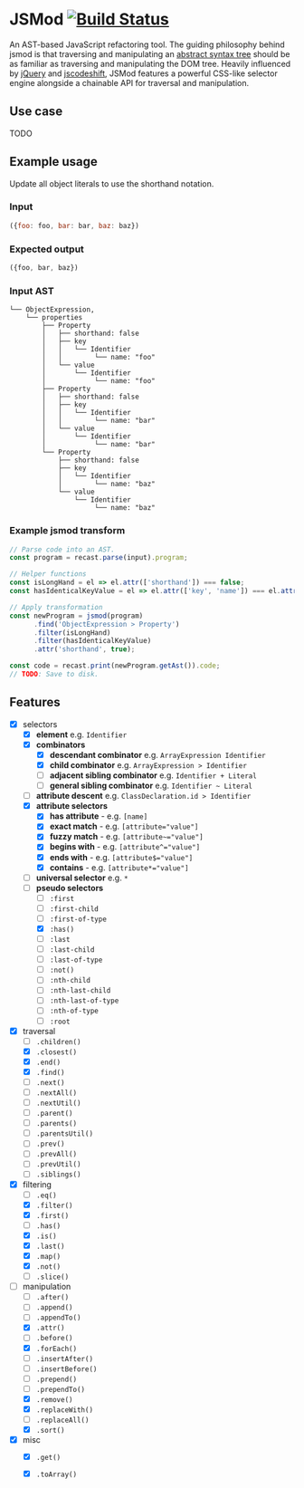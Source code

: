 # JSMod [![Build Status](https://travis-ci.org/BrendanAnnable/jsmod.svg?branch=master)](https://travis-ci.org/BrendanAnnable/jsmod)
An AST-based JavaScript refactoring tool. The guiding philosophy behind jsmod is that traversing and manipulating an [abstract syntax tree](https://en.wikipedia.org/wiki/Abstract_syntax_tree) should be as familiar as traversing and manipulating the DOM tree. Heavily influenced by [jQuery](http://api.jquery.com/) and [jscodeshift](https://github.com/facebook/jscodeshift), JSMod features a powerful CSS-like selector engine alongside a chainable API for traversal and manipulation.

## Use case
TODO

## Example usage

Update all object literals to use the shorthand notation.

### Input
```js
({foo: foo, bar: bar, baz: baz})
```

### Expected output

```js
({foo, bar, baz})
```

### Input AST
```
└── ObjectExpression,
    └── properties
        ├── Property
        │   ├── shorthand: false
        │   ├── key
        │   │   └── Identifier
        │   │        └── name: "foo"
        │   └── value
        │       └── Identifier
        │            └── name: "foo"
        ├── Property
        │   ├── shorthand: false
        │   ├── key
        │   │   └── Identifier
        │   │        └── name: "bar"
        │   └── value
        │       └── Identifier
        │            └── name: "bar"
        └── Property
            ├── shorthand: false
            ├── key
            │   └── Identifier
            │        └── name: "baz"
            └── value
                └── Identifier
                     └── name: "baz"
```


### Example jsmod transform

```js
// Parse code into an AST.
const program = recast.parse(input).program;

// Helper functions
const isLongHand = el => el.attr(['shorthand']) === false;
const hasIdenticalKeyValue = el => el.attr(['key', 'name']) === el.attr(['value', 'name']);

// Apply transformation
const newProgram = jsmod(program)
	  .find('ObjectExpression > Property')
	  .filter(isLongHand)
	  .filter(hasIdenticalKeyValue)
	  .attr('shorthand', true);

const code = recast.print(newProgram.getAst()).code;
// TODO: Save to disk.
```

## Features
- [x] selectors
  - [x] **element** e.g. `Identifier`
  - [x] **combinators**
    - [x] **descendant combinator** e.g. `ArrayExpression Identifier`
    - [x] **child combinator** e.g. `ArrayExpression > Identifier`
    - [ ] **adjacent sibling combinator** e.g. `Identifier + Literal`
    - [ ] **general sibling combinator** e.g. `Identifier ~ Literal`
  - [ ] **attribute descent** e.g. `ClassDeclaration.id > Identifier`
  - [x] **attribute selectors**
    - [x] **has attribute** - e.g. `[name]`
    - [x] **exact match** - e.g. `[attribute="value"]`
    - [x] **fuzzy match** - e.g. `[attribute~="value"]`
    - [x] **begins with** - e.g. `[attribute^="value"]`
    - [x] **ends with** - e.g. `[attribute$="value"]`
    - [x] **contains** - e.g. `[attribute*="value"]`
  - [ ] **universal selector** e.g. `*`
  - [ ] **pseudo selectors**
    - [ ] `:first`
    - [ ] `:first-child`
    - [ ] `:first-of-type`
    - [x] `:has()`
    - [ ] `:last`
    - [ ] `:last-child`
    - [ ] `:last-of-type`
    - [ ] `:not()`
    - [ ] `:nth-child`
    - [ ] `:nth-last-child`
    - [ ] `:nth-last-of-type`
    - [ ] `:nth-of-type`
    - [ ] `:root`
- [x] traversal
  - [ ] `.children()`
  - [x] `.closest()`
  - [x] `.end()`
  - [x] `.find()`
  - [ ] `.next()`
  - [ ] `.nextAll()`
  - [ ] `.nextUtil()`
  - [ ] `.parent()`
  - [ ] `.parents()`
  - [ ] `.parentsUtil()`
  - [ ] `.prev()`
  - [ ] `.prevAll()`
  - [ ] `.prevUtil()`
  - [ ] `.siblings()`
- [x] filtering
  - [ ] `.eq()`
  - [x] `.filter()`
  - [x] `.first()`
  - [ ] `.has()`
  - [x] `.is()`
  - [x] `.last()`
  - [x] `.map()`
  - [x] `.not()`
  - [ ] `.slice()`
- [ ] manipulation
  - [ ] `.after()`
  - [ ] `.append()`
  - [ ] `.appendTo()`
  - [x] `.attr()`
  - [ ] `.before()`
  - [x] `.forEach()`
  - [ ] `.insertAfter()`
  - [ ] `.insertBefore()`
  - [ ] `.prepend()`
  - [ ] `.prependTo()`
  - [x] `.remove()`
  - [x] `.replaceWith()`
  - [ ] `.replaceAll()`
  - [x] `.sort()`
- [x] misc
  - [x] `.get()`
  - [x] `.toArray()`

